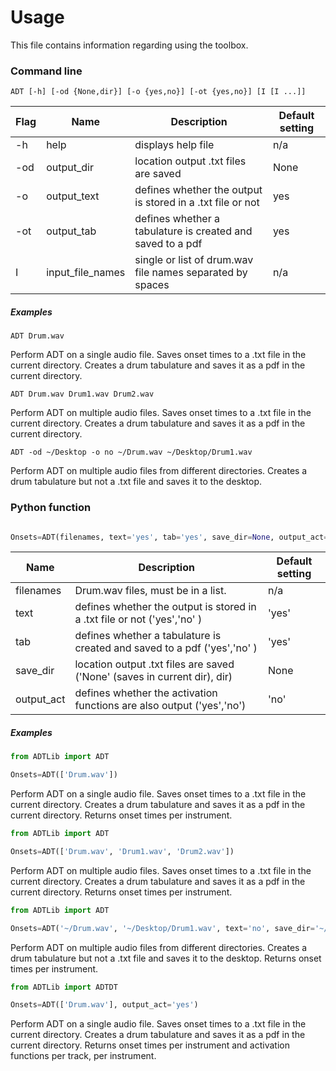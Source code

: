 # Usage

This file contains information regarding using the toolbox.

### Command line

    ADT [-h] [-od {None,dir}] [-o {yes,no}] [-ot {yes,no}] [I [I ...]]   
    
| Flag   | Name           |   Description                                                       | Default setting  |
| ----  |  -------  | ----- |   ------   |   
| -h     |  help             |   displays help file                                              | n/a     |                                        
| -od    |   output_dir      |   location output .txt files are saved                            | None | 
| -o      | output_text     | defines whether the output is stored in a .txt file or not    | yes |
| -ot    |   output_tab     |   defines whether a tabulature is created and saved to a pdf       | yes|
| I      |   input_file_names|   single or list of drum.wav file names separated by spaces                     |  n/a |

##### Examples

    ADT Drum.wav
    
Perform ADT on a single audio file. Saves onset times to a .txt file in the current directory. Creates a drum tabulature and saves it as a pdf in the current directory.
    
    ADT Drum.wav Drum1.wav Drum2.wav

Perform ADT on multiple audio files. Saves onset times to a .txt file in the current directory. Creates a drum tabulature and saves it as a pdf in the current directory.
    
    ADT -od ~/Desktop -o no ~/Drum.wav ~/Desktop/Drum1.wav 

Perform ADT on multiple audio files from different directories. Creates a drum tabulature but not a .txt file and saves it to the desktop.

  
### Python function


```Python

Onsets=ADT(filenames, text='yes', tab='yes', save_dir=None, output_act='no')

```
| Name           |   Description                                                       | Default setting  |
|  -------  | ----- |   ------   |   
|       filenames      | Drum.wav files, must be in a list.                                        | n/a     |                                           
|   text     |   defines whether the output is stored in a .txt file or not ('yes','no' )                           | 'yes' |
|   tab  |   defines whether a tabulature is created and saved to a pdf ('yes','no' )                           | 'yes' |
|   save_dir      |   location output .txt files are saved ('None' (saves in current dir), dir)                     | None | 
|   output_act    |   defines whether the activation functions are also output ('yes','no')                     | 'no' | 

##### Examples

```Python
from ADTLib import ADT

Onsets=ADT(['Drum.wav'])
```
Perform ADT on a single audio file. Saves onset times to a .txt file in the current directory. Creates a drum tabulature and saves it as a pdf in the current directory. Returns onset times per instrument.

```Python
from ADTLib import ADT

Onsets=ADT(['Drum.wav', 'Drum1.wav', 'Drum2.wav'])
```
Perform ADT on multiple audio files. Saves onset times to a .txt file in the current directory. Creates a drum tabulature and saves it as a pdf in the current directory. Returns onset times per instrument.

```Python
from ADTLib import ADT

Onsets=ADT('~/Drum.wav', '~/Desktop/Drum1.wav', text='no', save_dir='~/Desktop')
```    
Perform ADT on multiple audio files from different directories. Creates a drum tabulature but not a .txt file and saves it to the desktop. Returns onset times per instrument.

```Python
from ADTLib import ADTDT

Onsets=ADT(['Drum.wav'], output_act='yes')
```    
Perform ADT on a single audio file. Saves onset times to a .txt file in the current directory. Creates a drum tabulature and saves it as a pdf in the current directory. Returns onset times per instrument and activation functions per track, per instrument.



